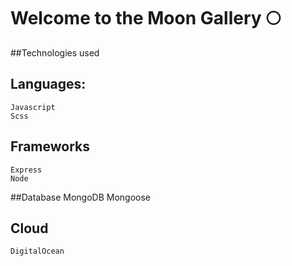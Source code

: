 # Welcome to the Moon Gallery 🌕

##Technologies used

## Languages:
	Javascript
	Scss

## Frameworks
	Express
	Node

##Database
	MongoDB
	Mongoose

## Cloud
	DigitalOcean

